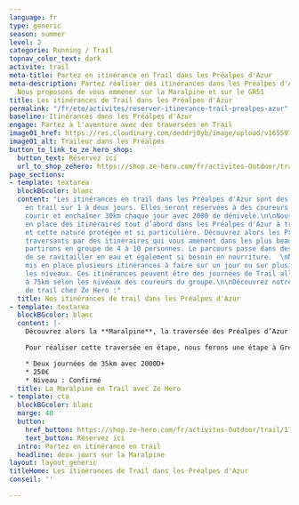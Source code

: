 ```yaml
---
language: fr
type: generic
season: summer
level: 2
categorie: Running / Trail
topnav_color_text: dark
activite: trail
meta-title: Partez en itinérance en Trail dans les Préalpes d'Azur
meta-description: Partez réaliser des itinérances dans les Préalpes d'Azur en trail.
  Nous proposons de vous emmener sur la Maralpine et sur le GR51
title: Les itinérances de Trail dans les Préalpes d'Azur
permalink: "/fr/ete/activites/reserver-itinerance-trail-prealpes-azur"
baseline: Itinérances dans les Préalpes d'Azur
engage: Partez à l'aventure avec des traversées en Trail
image01_href: https://res.cloudinary.com/deddrj0yb/image/upload/v1655970333/website/By%20Ze%20Hero%20Activity/IMG20220612105528_1.jpg
image01_alt: Traileur dans les Préalpes
button_to_link_to_ze_hero_shop:
  button_text: Réservez ici
  url_to_shop_zehero: https://shop.ze-hero.com/fr/activites-Outdoor/trail/17603-maralpine-traversee-des-prealpes-dazur-journee-ze-hero-yann-alarcon
page_sections:
- template: textarea
  blockBGcolor: blanc
  content: "Les itinérances en trail dans les Préalpes d'Azur sont des traversées
    en trail sur 1 à deux jours. Elles seront réservées à des coureurs confirmés pouvant
    courir et enchaîner 30km chaque jour avec 2000 de dénivelé.\n\nNous avons mis
    en place des itinéraires tout d’abord dans les Préalpes d'Azur à travers les villages
    et cette nature protégée et si particulière. Découvrez alors les Préalpes en les
    traversants par des itinéraires qui vous amènent dans les plus beaux lieux.  \nNous
    partirons en groupe de 4 à 10 personnes. Le parcours passe dans des villages afin
    de se ravitailler en eau et également si besoin en nourriture.  \nNous avons donc
    mis en place plusieurs itinérances à faire sur un jour ou sur plusieurs selon
    les niveaux. Ces itinérances peuvent être des journées de Trail allant de 30km
    à 75km selon les niveaux des coureurs du groupe.\n\nDécouvrez notre itinérance
    de trail chez Ze Hero :"
  title: Nos itinérances de trail dans les Préalpes d'Azur
- template: textarea
  blockBGcolor: blanc
  content: |-
    Découvrez alors la **Maralpine**, la traversée des Préalpes d’Azur : 77km et 4200D+. La traversée des Préalpes par excellence à faire en Trail en 1 jours our les plus motivés ou en 2/3 jours par différentes. Vous partirez de Saint Auban pour arriver à Vence. Vous passerez par le GR510 en traversant plusieurs petits villages tel que Collonges et Aiglun dans la vallée de l’Estéron. De là vous partirez pour la plus grosse ascension jusqu’au Cheiron avant de basculer à Gréolières. Vous traverserez ensuite le village de Cipières, longerez les gorges du Loup avant de remonter vers le village de Courmes en suivant le GR51 et vous finirez ensuite en direction de Vence. Une traversée unique, dans des paysages grandioses, avec des sentiers techniques. L’avantage c’est que cette traversée passe souvent dans des villages ce qui permet de ravitailler facilement en haut ou même pour manger.

    Pour réaliser cette traversée en étape, nous ferons une étape à Gréolières les neiges en dormant dans un refuge sauvage afin de couper en deux l’étape. Il sera alors possible de manger directement sur place le soir et le matin.

    * Deux journées de 35km avec 2000D+
    * 250€
    * Niveau : Confirmé
  title: La Maralpine en Trail avec Ze Hero
- template: cta
  blockBGcolor: blanc
  marge: 40
  button:
    href_button: https://shop.ze-hero.com/fr/activites-Outdoor/trail/17578-trail-journee-traversee-st-jeannet-bar-sur-loup-par-le-cheiron-yann-alarcon
    text_button: Réservez ici
  intro: Partez en itinérance en trail
  headline: deux jours sur la Maralpine
layout: layout_generic
titleHome: Les itinérances de Trail dans les Préalpes d'Azur
conseil: ''

---
```

